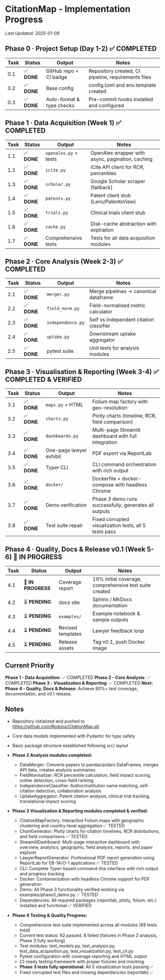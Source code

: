 # CitationMap - Implementation Progress

*Last Updated: 2025-01-08*

## Phase 0 · Project Setup (Day 1-2) ✅ **COMPLETED**

| Task | Status | Output | Notes |
|------|--------|--------|-------|
| 0.1 | ✅ **DONE** | GitHub repo + CI badge | Repository created, CI pipeline, requirements files |
| 0.2 | ✅ **DONE** | Base config | config.toml and env.template created |
| 0.3 | ✅ **DONE** | Auto-format & type checks | Pre-commit hooks installed and configured |

## Phase 1 · Data Acquisition (Week 1) ✅ **COMPLETED**

| Task | Status | Output | Notes |
|------|--------|--------|-------|
| 1.1 | ✅ **DONE** | `openalex.py` + tests | OpenAlex wrapper with async, pagination, caching |
| 1.2 | ✅ **DONE** | `icite.py` | iCite API client for RCR, percentiles |
| 1.3 | ✅ **DONE** | `scholar.py` | Google Scholar scraper (fallback) |
| 1.4 | ✅ **DONE** | `patents.py` | Patent client stub (Lens/PatentsView) |
| 1.5 | ✅ **DONE** | `trials.py` | Clinical trials client stub |
| 1.6 | ✅ **DONE** | `cache.py` | Disk-cache abstraction with expiration |
| 1.7 | ✅ **DONE** | Comprehensive tests | Tests for all data acquisition modules |

## Phase 2 · Core Analysis (Week 2-3) ✅ **COMPLETED**

| Task | Status | Output | Notes |
|------|--------|--------|-------|
| 2.1 | ✅ **DONE** | `merger.py` | Merge pipelines → canonical dataframe |
| 2.2 | ✅ **DONE** | `field_norm.py` | Field-normalised metric calculator |
| 2.3 | ✅ **DONE** | `independence.py` | Self vs independent citation classifier |
| 2.4 | ✅ **DONE** | `uptake.py` | Downstream uptake aggregator |
| 2.5 | ✅ **DONE** | pytest suite | Unit tests for analysis modules |

## Phase 3 · Visualisation & Reporting (Week 3-4) ✅ **COMPLETED & VERIFIED**

| Task | Status | Output | Notes |
|------|--------|--------|-------|
| 3.1 | ✅ **DONE** | `maps.py` + HTML | Folium map factory with geo-resolution |
| 3.2 | ✅ **DONE** | `charts.py` | Plotly charts (timeline, RCR, field comparison) |
| 3.3 | ✅ **DONE** | `dashboards.py` | Multi-page Streamlit dashboard with full integration |
| 3.4 | ✅ **DONE** | One-page lawyer exhibit | PDF export via ReportLab |
| 3.5 | ✅ **DONE** | Typer CLI | CLI command orchestration with rich output |
| 3.6 | ✅ **DONE** | `docker/` | Dockerfile + docker-compose with headless Chrome |
| 3.7 | ✅ **DONE** | Demo verification | Phase 3 demo runs successfully, generates all outputs |
| 3.8 | ✅ **DONE** | Test suite repair | Fixed corrupted visualization tests, all 5 tests pass |

## Phase 4 · Quality, Docs & Release v0.1 (Week 5-6) 🚧 **IN PROGRESS**

| Task | Status | Output | Notes |
|------|--------|--------|-------|
| 4.1 | 🚧 **IN PROGRESS** | Coverage report | 19% initial coverage, comprehensive test suite created |
| 4.2 | ⏳ **PENDING** | docs site | Sphinx / MkDocs documentation |
| 4.3 | ⏳ **PENDING** | `examples/` | Example notebook & sample outputs |
| 4.4 | ⏳ **PENDING** | Revised templates | Lawyer feedback loop |
| 4.5 | ⏳ **PENDING** | Release assets | Tag v0.1, push Docker image |

## Current Priority

**Phase 1 - Data Acquisition**: ✅ COMPLETED
**Phase 2 - Core Analysis**: ✅ COMPLETED
**Phase 3 - Visualization & Reporting**: ✅ COMPLETED
**Next: Phase 4 - Quality, Docs & Release**: Achieve 80%+ test coverage, documentation, and v0.1 release.

## Notes

- Repository initialized and pushed to https://github.com/Rodons/CitationMap.git
- Core data models implemented with Pydantic for type safety
- Basic package structure established following src/ layout
- **Phase 2 Analysis modules completed:**
  - DataMerger: Converts papers to pandas/polars DataFrames, merges API data, creates analysis summaries
  - FieldNormalizer: RCR percentile calculation, field impact scoring, outlier detection, cross-field ranking
  - IndependenceClassifier: Author/institution name matching, self-citation detection, collaboration analysis
  - UptakeAggregator: Patent citation analysis, clinical trial tracking, translational impact scoring

- **Phase 3 Visualization & Reporting modules completed & verified:**
  - CitationMapFactory: Interactive Folium maps with geographic clustering and country-level aggregation ✅ TESTED
  - ChartGenerator: Plotly charts for citation timelines, RCR distributions, and field comparisons ✅ TESTED
  - StreamlitDashboard: Multi-page interactive dashboard with overview, analytics, geographic, field analysis, reports, and paper explorer
  - LawyerReportGenerator: Professional PDF report generation using ReportLab for EB-1A/O-1 applications ✅ TESTED
  - CLI: Complete Typer-based command-line interface with rich output and progress tracking
  - Docker: Containerization with headless Chrome support for PDF generation
  - Demo: All Phase 3 functionality verified working via examples/phase3_demo.py ✅ TESTED
  - Dependencies: All required packages (reportlab, plotly, folium, etc.) installed and functional ✅ VERIFIED

- **Phase 4 Testing & Quality Progress:**
  - Comprehensive test suite implemented across all modules (68 tests total)
  - Current test status: 62 passed, 8 failed (failures in Phase 2 analysis, Phase 3 fully working)
  - Test modules: test_models.py, test_analysis.py, test_data_acquisition.py, test_visualization.py, test_cli.py
  - Pytest configuration with coverage reporting and HTML output
  - CI-ready testing framework with proper fixtures and mocking
  - **Phase 3 tests fully operational:** All 5 visualization tests passing ✅
  - Fixed corrupted test files and missing dependencies (reportlab) ✅
